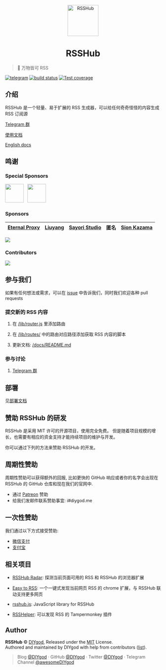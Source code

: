 <p align="center">
<img src="https://i.loli.net/2019/04/23/5cbeb7e41414c.png" alt="RSSHub" width="100">
</p>
<h1 align="center">RSSHub</h1>

> 🍰 万物皆可 RSS

[![telegram](https://img.shields.io/badge/chat-telegram-brightgreen.svg?style=flat-square)](https://t.me/rsshub)
[![build status](https://img.shields.io/travis/DIYgod/RSSHub/master.svg?style=flat-square)](https://travis-ci.org/DIYgod/RSSHub)
[![Test coverage](https://img.shields.io/codecov/c/github/DIYgod/RSSHub.svg?style=flat-square)](https://codecov.io/github/DIYgod/RSSHub?branch=master)

## 介绍

RSSHub 是一个轻量、易于扩展的 RSS 生成器，可以给任何奇奇怪怪的内容生成 RSS 订阅源

[Telegram 群](https://t.me/rsshub)

[使用文档](https://docs.rsshub.app/)

[English docs](https://docs.rsshub.app/en)

## 鸣谢

### Special Sponsors

<a href="https://rixcloud.app/rsshub" target="_blank"><img height="60px" src="https://i.imgur.com/TrgP3S1.png"></a>&nbsp;&nbsp;&nbsp;<a href="https://partner.lizhi.io/rsshub/office_365_share" target="_blank"><img height="60px" src="https://i.imgur.com/GyYi9MI.png"></a>

### Sponsors

| [Eternal Proxy](https://proxy.eternalstudio.cn/?from=rsshub) | [Liuyang](https://github.com/lingllting) | [Sayori Studio](https://t.me/SayoriStudio) | 匿名 | [Sion Kazama](https://blog.sion.moe) |
| :----------------------------------------------------------: | :--------------------------------------: | :----------------------------------------: | :--: | :----------------------------------: |


[![](https://opencollective.com/static/images/become_sponsor.svg)](https://docs.rsshub.app/support/)

### Contributors

[![](https://opencollective.com/RSSHub/contributors.svg?width=890)](https://github.com/DIYgod/RSSHub/graphs/contributors)

## 参与我们

如果有任何想法或需求，可以在 [issue](https://github.com/DIYgod/RSSHub/issues) 中告诉我们，同时我们欢迎各种 pull requests

### 提交新的 RSS 内容

1.  在 [/lib/router.js](https://github.com/DIYgod/RSSHub/blob/master/lib/router.js) 里添加路由

2.  在 [/lib/routes/](https://github.com/DIYgod/RSSHub/tree/master/lib/routes) 中的路由对应路径添加获取 RSS 内容的脚本

3.  更新文档: [/docs/README.md](https://github.com/DIYgod/RSSHub/blob/master/docs/README.md)

### 参与讨论

1.  [Telegram 群](https://t.me/rsshub)

## 部署

见[部署文档](https://docs.rsshub.app/install/)

## 赞助 RSSHub 的研发

RSSHub 是采用 MIT 许可的开源项目，使用完全免费。 但是随着项目规模的增长，也需要有相应的资金支持才能持续项目的维护与开发。

你可以通过下列的方法来赞助 RSSHub 的开发。

## 周期性赞助

周期性赞助可以获得额外的回报, 比如更快的 GitHub 响应或者你的名字会出现在 RSSHub 的 GitHub 仓库和现在我们的官网中.

-   通过 [Patreon](https://www.patreon.com/DIYgod) 赞助
-   给我们发邮件联系赞助事宜: i#diygod.me

## 一次性赞助

我们通过以下方式接受赞助:

-   [微信支付](https://i.loli.net/2019/03/23/5c950ebbc373e.png)
-   [支付宝](https://i.loli.net/2019/03/23/5c950ebbc980e.png)

## 相关项目

-   [RSSHub Radar](https://github.com/DIYgod/RSSHub-Radar): 探测当前页面可用的 RSS 和 RSSHub 的浏览器扩展

-   [Easy to RSS](https://github.com/idealclover/Easy-to-RSS): 一个一键式发现当前网页 RSS 的 chrome 扩展，与 RSSHub 联动支持更多网页

-   [rsshub.js](https://github.com/SevenOutman/rsshub.js): JavaScript library for RSSHub

-   [RSSHelper](https://greasyfork.org/zh-CN/scripts/374570-rsshelper): 可以发现 RSS 的 Tampermonkey 插件

## Author

**RSSHub** © [DIYgod](https://github.com/DIYgod), Released under the [MIT](./LICENSE) License.<br>
Authored and maintained by DIYgod with help from contributors ([list](https://github.com/DIYgod/RSSHub/contributors)).

> Blog [@DIYgod](https://diygod.me) · GitHub [@DIYgod](https://github.com/DIYgod) · Twitter [@DIYgod](https://twitter.com/DIYgod) · Telegram Channel [@awesomeDIYgod](https://t.me/awesomeDIYgod)
